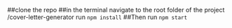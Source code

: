 ##clone the repo
##in the terminal navigate to the root folder of the project /cover-letter-generator run `npm install`
##Then run `npm start`